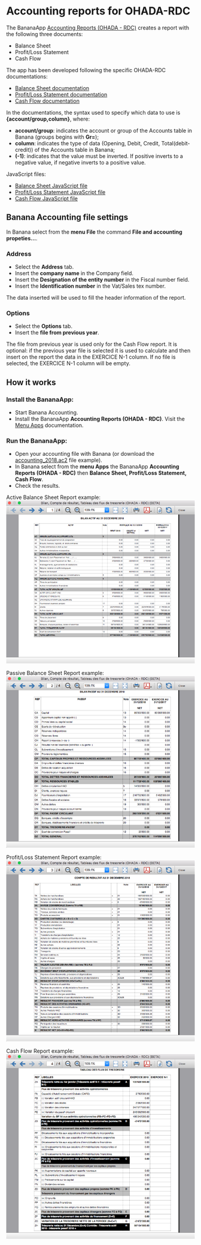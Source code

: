 # Accounting reports for OHADA-RDC

The BananaApp [Accounting Reports (OHADA - RDC)](https://www.banana.ch/apps/fr/node/9093) creates a report with the following three documents:
* Balance Sheet
* Profit/Loss Statement
* Cash Flow

The app has been developed following the specific OHADA-RDC documentations:
* [Balance Sheet documentation](https://github.com/BananaAccounting/Africa/blob/master/RDC/balancesheet/balancesheet_documentation.pdf)
* [Profit/Loss Statement documentation](https://github.com/BananaAccounting/Africa/blob/master/RDC/profitlossstatement/profitlosstatement_documentation.pdf)
* [Cash Flow documentation](https://github.com/BananaAccounting/Africa/blob/master/RDC/cashflow/cashflow_documentation.pdf)

In the documentations, the syntax used to specify which data to use is **{account/group,column}**, where:
* **account/group**: indicates the account or group of the Accounts table in Banana (groups begins with **Gr=**);
* **column**: indicates the type of data (Opening, Debit, Credit, Total(debit-credit)) of the Accounts table in Banana;
* **(-1)**: indicates that the value must be inverted. If positive inverts to a negative value, if negative inverts to a positive value.

JavaScript files:
* [Balance Sheet JavaScript file](https://raw.githubusercontent.com/BananaAccounting/Africa/master/RDC/balancesheet/ch.banana.africa.balancesheetrdc.js)
* [Profit/Loss Statement JavaScript file](https://raw.githubusercontent.com/BananaAccounting/Africa/master/RDC/profitlossstatement/ch.banana.africa.profitlossstatementrdc.js)
* [Cash Flow JavaScript file](https://raw.githubusercontent.com/BananaAccounting/Africa/master/RDC/cashflow/ch.banana.africa.cashflowrdc.js)


## Banana Accounting file settings
In Banana select from the **menu File** the command **File and accounting propeties...**.
### Address
* Select the **Address** tab.
* Insert the **company name** in the Company field.
* Insert the **Designation of the entity number** in the Fiscal number field.
* Insert the **Identification number** in the Vat/Sales tex number.

The data inserted will be used to fill the header information of the report.

### Options
* Select the **Options** tab.
* Insert the **file from previous year**. 

The file from previous year is used only for the Cash Flow report.
It is optional: if the previous year file is selected it is used to calculate and then insert on the report the data in the EXERCICE N-1 column. If no file is selected, the EXERCICE N-1 column will be empty.


## How it works

### Install the BananaApp:
* Start Banana Accounting.
* Install the BananaApp **Accounting Reports (OHADA - RDC)**. Visit the [Menu Apps](https://www.banana.ch/doc9/en/node/4727) documentation.

### Run the BananaApp:
* Open your accounting file with Banana (or download the [accounting_2018.ac2](https://github.com/BananaAccounting/Africa/raw/master/RDC/cashflow/accounting_2018.ac2) file example).
* In Banana select from the **menu Apps** the BananaApp **Accounting Reports (OHADA - RDC)** then **Balance Sheet, Profit/Loss Statement, Cash Flow**.
* Check the results.

Active Balance Sheet Report example:
![Active Balance Sheet Report Example](https://raw.githubusercontent.com/BananaAccounting/Africa/master/RDC/balancesheet/images/balancesheet_active_report.png)

Passive Balance Sheet Report example:
![Passive Balance Sheet Report Example](https://raw.githubusercontent.com/BananaAccounting/Africa/master/RDC/balancesheet/images/balancesheet_passive_report.png)

Profit/Loss Statement Report example:
![Profit/Loss Statement Report Example](https://raw.githubusercontent.com/BananaAccounting/Africa/master/RDC/profitlossstatement/images/profitlossstatement_report.png)

Cash Flow Report example:
![Cash Flow Report Example](https://raw.githubusercontent.com/BananaAccounting/Africa/master/RDC/cashflow/images/banana_report.png)
